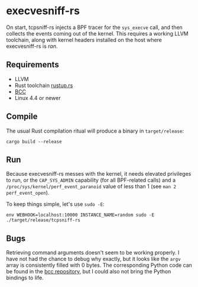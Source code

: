 execvesniff-rs
===========

On start, tcpsniff-rs injects a BPF tracer for the `sys_execve` call, and
then collects the events coming out of the kernel.
This requires a working LLVM toolchain, along with kernel headers installed on
the host where execvesniff-rs is *ran*.

## Requirements
 
 * LLVM
 * Rust toolchain [rustup.rs](https://rustup.rs)
 * [BCC](https://github.com/iovisor/bcc)
 * Linux 4.4 or newer

## Compile

The usual Rust compilation ritual will produce a binary in `target/release`:

    cargo build --release
    
## Run

Because execvesniff-rs messes with the kernel, it needs elevated privileges to run,
or the `CAP_SYS_ADMIN` capability (for all BPF-related calls) and a
`/proc/sys/kernel/perf_event_paranoid` value of less than 1 (see `man 2
perf_event_open`).

To keep things simple, let's use `sudo -E`:
    
    env WEBHOOK=localhost:10000 INSTANCE_NAME=random sudo -E ./target/release/tcpsniff-rs

## Bugs

Retrieving command arguments doesn't seem to be working properly. I have not
had the chance to debug why exactly, but it looks like the `argv` array is
consistently filled with 0 bytes.
The corresponding Python code can be found in the [bcc
repository](https://github.com/iovisor/bcc/blob/master/tools/execsnoop.py), but
I could also not bring the Python bindings to life.

